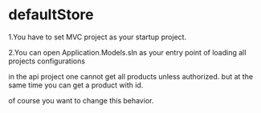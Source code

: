 # defaultStore

1.You have to set MVC project as your startup project.



2.You can open Application.Models.sln as your entry point of loading all projects configurations


in the api project
one cannot get all products unless authorized.
but at the same time you can get a product with id.

of course you want to change this behavior.
